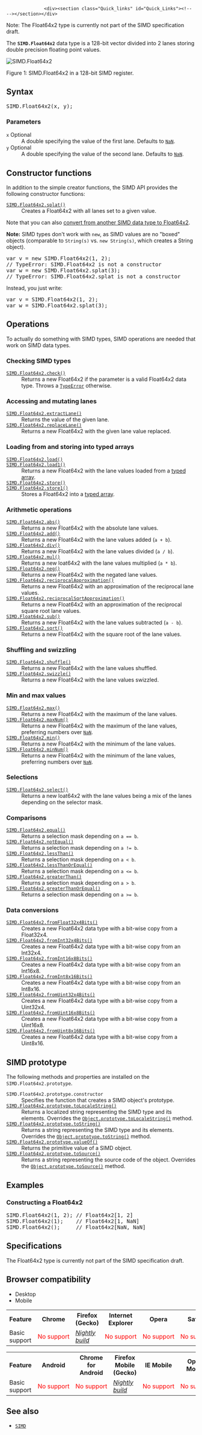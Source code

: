 
                
                  <div><section class="Quick_links" id="Quick_Links"><!-- --></section></div>

<div class="note">
<p>Note: The Float64x2 type is currently not part of the SIMD specification draft.</p>
</div>

<p>The <strong><code>SIMD.Float64x2</code></strong> data type is a 128-bit vector divided into 2 lanes storing double precision floating point values.</p>

<div><img src="https://mdn.mozillademos.org/files/11251/float64x2.png" alt="SIMD.Float64x2">
<p>Figure 1: SIMD.Float64x2 in a 128-bit SIMD register.</p>
</div>

<h2 id="Syntax">Syntax</h2>

<pre class="syntaxbox">SIMD.Float64x2(x, y);</pre>

<h3 id="Parameters">Parameters</h3>

<dl>
 <dt><code>x</code> <span class="inlineIndicator optional optionalInline">Optional</span></dt>
 <dd>A double specifying the value of the first lane. Defaults to <a title="The global NaN property is a value representing Not-A-Number." href="/en-US/docs/Web/JavaScript/Reference/Global_Objects/NaN"><code>NaN</code></a>.</dd>
 <dt><code>y</code> <span class="inlineIndicator optional optionalInline">Optional</span></dt>
 <dd>A double specifying the value of the second lane. Defaults to <a title="The global NaN property is a value representing Not-A-Number." href="/en-US/docs/Web/JavaScript/Reference/Global_Objects/NaN"><code>NaN</code></a>.</dd>
</dl>

<h2 id="Constructor_functions">Constructor functions</h2>

<p>In addition to the simple creator functions, the SIMD API provides the following constructor functions:</p>

<dl>
 <dt><a title="The static SIMD.%type%.splat() method creates a new SIMD data type with all lanes set to a given value." href="/en-US/docs/Web/JavaScript/Reference/Global_Objects/SIMD/splat"><code>SIMD.Float64x2.splat()</code></a></dt>
 <dd>Creates a Float64x2 with all lanes set to a given value.</dd>
</dl>

<p>Note that you can also <a href="#Data_conversions">convert from another SIMD data type to Float64x2</a>.</p>

<div class="note">
<p><strong>Note:</strong> SIMD types don&apos;t work with <code>new</code>, as SIMD values are no &quot;boxed&quot; objects (comparable to <code>String(s)</code> vs. <code>new String(s)</code>, which creates a String object).</p>

<pre class="brush: js example-bad">var v = new SIMD.Float64x2(1, 2); 
// TypeError: SIMD.Float64x2 is not a constructor
var w = new SIMD.Float64x2.splat(3); 
// TypeError: SIMD.Float64x2.splat is not a constructor
</pre>

<p>Instead, you just write:</p>

<pre class="brush: js example-good">var v = SIMD.Float64x2(1, 2); 
var w = SIMD.Float64x2.splat(3); 
</pre>
</div>

<h2 id="Operations">Operations</h2>

<p>To actually do something with SIMD types, SIMD operations are needed that work on SIMD data types.</p>

<h3 id="Checking_SIMD_types">Checking SIMD types</h3>

<dl>
 <dt><a title="The static SIMD.%type%.check() method returns a SIMD data type if the parameter is a valid SIMD data type and the same as %type%. Otherwise, a TypeError is thrown." href="/en-US/docs/Web/JavaScript/Reference/Global_Objects/SIMD/check"><code>SIMD.Float64x2.check()</code></a></dt>
 <dd>Returns a new Float64x2 if the parameter is a valid Float64x2 data type. Throws a <a title="The TypeError object represents an error when a value is not of the expected type." href="/en-US/docs/Web/JavaScript/Reference/Global_Objects/TypeError"><code>TypeError</code></a> otherwise.</dd>
</dl>

<h3 id="Accessing_and_mutating_lanes">Accessing and mutating lanes</h3>

<dl>
 <dt><a title="The static SIMD.%type%.extractLane() method returns the value of a given lane." href="/en-US/docs/Web/JavaScript/Reference/Global_Objects/SIMD/extractLane"><code>SIMD.Float64x2.extractLane()</code></a></dt>
 <dd>Returns the value of the given lane.</dd>
 <dt><a title="The static SIMD.%type%.replaceLane() method returns a new SIMD data type with the given lane value replaced." href="/en-US/docs/Web/JavaScript/Reference/Global_Objects/SIMD/replaceLane"><code>SIMD.Float64x2.replaceLane()</code></a></dt>
 <dd>Returns a new Float64x2 with the given lane value replaced.</dd>
</dl>

<h3 id="Loading_from_and_storing_into_typed_arrays">Loading from and storing into typed arrays</h3>

<dl>
 <dt><a title="The static SIMD.%type%.load() methods create a new SIMD data type with the lane values loaded from a typed array." href="/en-US/docs/Web/JavaScript/Reference/Global_Objects/SIMD/load"><code>SIMD.Float64x2.load()</code></a></dt>
 <dt><a title="The static SIMD.%type%.load() methods create a new SIMD data type with the lane values loaded from a typed array." href="/en-US/docs/Web/JavaScript/Reference/Global_Objects/SIMD/load"><code>SIMD.Float64x2.load1()</code></a></dt>
 <dd>Returns a new Float64x2 with the lane values loaded from a <a href="/en-US/docs/Web/JavaScript/Typed_arrays">typed array</a>.</dd>
 <dt><a title="The static SIMD.%type%.store() methods store a SIMD data type into a typed array." href="/en-US/docs/Web/JavaScript/Reference/Global_Objects/SIMD/store"><code>SIMD.Float64x2.store()</code></a><br>
 <a title="The static SIMD.%type%.store() methods store a SIMD data type into a typed array." href="/en-US/docs/Web/JavaScript/Reference/Global_Objects/SIMD/store"><code>SIMD.Float64x2.store1()</code></a></dt>
 <dd>Stores a Float64x2 into a <a href="/en-US/docs/Web/JavaScript/Typed_arrays">typed array</a>.</dd>
</dl>

<h3 id="Arithmetic_operations">Arithmetic operations</h3>

<dl>
 <dt><a title="The static SIMD.%type%.abs() method returns a new SIMD data type with absolute values. This operation exists only on floating point SIMD types." href="/en-US/docs/Web/JavaScript/Reference/Global_Objects/SIMD/abs"><code>SIMD.Float64x2.abs()</code></a></dt>
 <dd>Returns a new Float64x2 with the absolute lane values.</dd>
 <dt><a title="The static SIMD.%type%.add() method returns a new instance with the lane values added (a + b)." href="/en-US/docs/Web/JavaScript/Reference/Global_Objects/SIMD/add"><code>SIMD.Float64x2.add()</code></a></dt>
 <dd>Returns a new Float64x2 with the lane values added (<code>a + b</code>).</dd>
 <dt><a title="The static SIMD.%type%.div() method returns a new instance with the lane values divided (a / b). This function is defined only on floating point SIMD types." href="/en-US/docs/Web/JavaScript/Reference/Global_Objects/SIMD/div"><code>SIMD.Float64x2.div()</code></a></dt>
 <dd>Returns a new Float64x2 with the lane values divided (<code>a / b</code>).</dd>
 <dt><a title="The static SIMD.%type%.mul() method returns a new instance with the lane values multiplied (a * b)." href="/en-US/docs/Web/JavaScript/Reference/Global_Objects/SIMD/mul"><code>SIMD.Float64x2.mul()</code></a></dt>
 <dd>Returns a new loat64x2 with the lane values multiplied (<code>a * b</code>).</dd>
 <dt><a title="The static SIMD.%type%.mul() method returns a new instance with the lane values negated." href="/en-US/docs/Web/JavaScript/Reference/Global_Objects/SIMD/neg"><code>SIMD.Float64x2.neg()</code></a></dt>
 <dd>Returns a new Float64x2 with the negated lane values.</dd>
 <dt><a title="The static SIMD.%type%.reciprocalApproximation() method returns a new instance with an approximation of the reciprocal lane values (1 / x)." href="/en-US/docs/Web/JavaScript/Reference/Global_Objects/SIMD/reciprocalApproximation"><code>SIMD.Float64x2.reciprocalApproximation()</code></a></dt>
 <dd>Returns a new Float64x2 with an approximation of the reciprocal lane values.</dd>
 <dt><a title="The static SIMD.%type%.reciprocalSqrtApproximation() method returns a new instance with an approximation of the reciprocal value (1 / x) of the square root (Math.sqrt()) of the lane values." href="/en-US/docs/Web/JavaScript/Reference/Global_Objects/SIMD/reciprocalSqrtApproximation"><code>SIMD.Float64x2.reciprocalSqrtApproximation()</code></a></dt>
 <dd>Returns a new Float64x2 with an approximation of the reciprocal square root lane values.</dd>
 <dt><a title="The static SIMD.%type%.sub() method returns a new instance with the lane values subtracted (a - b)." href="/en-US/docs/Web/JavaScript/Reference/Global_Objects/SIMD/sub"><code>SIMD.Float64x2.sub()</code></a></dt>
 <dd>Returns a new Float64x2 with the lane values subtracted (<code>a - b</code>).</dd>
 <dt><a title="The static SIMD.%type%.sqrt() method returns a new instance with the square root of the lane values (see also Math.sqrt() for the same scalar function)." href="/en-US/docs/Web/JavaScript/Reference/Global_Objects/SIMD/sqrt"><code>SIMD.Float64x2.sqrt()</code></a></dt>
 <dd>Returns a new Float64x2 with the square root of the lane values.</dd>
</dl>

<h3 id="Shuffling_and_swizzling">Shuffling and swizzling</h3>

<dl>
 <dt><a title="The static SIMD.%type%.shuffle() method creates a new SIMD data type instance with the lane values shuffled." href="/en-US/docs/Web/JavaScript/Reference/Global_Objects/SIMD/shuffle"><code>SIMD.Float64x2.shuffle()</code></a></dt>
 <dd>Returns a new Float64x2 with the lane values shuffled.</dd>
 <dt><a title="The static SIMD.%type%.swizzle() method creates a new SIMD data type instance with the lane values swizzled (re-ordered)." href="/en-US/docs/Web/JavaScript/Reference/Global_Objects/SIMD/swizzle"><code>SIMD.Float64x2.swizzle()</code></a></dt>
 <dd>Returns a new Float64x2 with the lane values swizzled.</dd>
</dl>

<h3 id="Min_and_max_values">Min and max values</h3>

<dl>
 <dt><a title="The static SIMD.%type%.max() method returns a new instance with the maximum lane values of two SIMD types (Math.max(a, b))." href="/en-US/docs/Web/JavaScript/Reference/Global_Objects/SIMD/max"><code>SIMD.Float64x2.max()</code></a></dt>
 <dd>Returns a new Float64x2 with the maximum of the lane values.</dd>
 <dt><a title="The static SIMD.%type%.maxNum() method returns a new instance with the maximum lane values of two SIMD types (Math.max(a, b)) preferring numbers over NaN." href="/en-US/docs/Web/JavaScript/Reference/Global_Objects/SIMD/maxNum"><code>SIMD.Float64x2.maxNum()</code></a></dt>
 <dd>Returns a new Float64x2 with the maximum of the lane values, preferring numbers over <a title="The global NaN property is a value representing Not-A-Number." href="/en-US/docs/Web/JavaScript/Reference/Global_Objects/NaN"><code>NaN</code></a>.</dd>
 <dt><a title="The static SIMD.%type%.min() method returns a new instance with the minimum lane values of two SIMD types (Math.min(a, b))." href="/en-US/docs/Web/JavaScript/Reference/Global_Objects/SIMD/min"><code>SIMD.Float64x2.min()</code></a></dt>
 <dd>Returns a new Float64x2 with the minimum of the lane values.</dd>
 <dt><a title="The static SIMD.%type%.minNum() method returns a new instance with the minimum lane values of two SIMD types (Math.min(a, b)) preferring numbers over NaN." href="/en-US/docs/Web/JavaScript/Reference/Global_Objects/SIMD/minNum"><code>SIMD.Float64x2.minNum()</code></a></dt>
 <dd>Returns a new Float64x2 with the minimum of the lane values, preferring numbers over <a title="The global NaN property is a value representing Not-A-Number." href="/en-US/docs/Web/JavaScript/Reference/Global_Objects/NaN"><code>NaN</code></a>.</dd>
</dl>

<h3 id="Selections">Selections</h3>

<dl>
 <dt><a title="The static SIMD.%type%.select() method creates a new integer SIMD data type with the lane values being a selection match from a selector mask." href="/en-US/docs/Web/JavaScript/Reference/Global_Objects/SIMD/select"><code>SIMD.Float64x2.select()</code></a></dt>
 <dd>Returns a new loat64x2 with the lane values being a mix of the lanes depending on the selector mask.</dd>
</dl>

<h3 id="Comparisons">Comparisons</h3>

<dl>
 <dt><a title="The static SIMD.%type%.equal() method returns a selection mask with values depending on a strict equality comparison (a === b) in each lane." href="/en-US/docs/Web/JavaScript/Reference/Global_Objects/SIMD/equal"><code>SIMD.Float64x2.equal()</code></a></dt>
 <dd>Returns a selection mask depending on <code>a == b</code>.</dd>
 <dt><a title="The static SIMD.%type%.notEqual() method returns a selection mask with values depending on an inequality comparison (a != b) in each lane." href="/en-US/docs/Web/JavaScript/Reference/Global_Objects/SIMD/notEqual"><code>SIMD.Float64x2.notEqual()</code></a></dt>
 <dd>Returns a selection mask depending on <code>a != b</code>.</dd>
 <dt><a title="The static SIMD.%type%.lessThan() method returns a selection mask with values depending on a less-than comparison (a &lt; b) in each lane." href="/en-US/docs/Web/JavaScript/Reference/Global_Objects/SIMD/lessThan"><code>SIMD.Float64x2.lessThan()</code></a></dt>
 <dd>Returns a selection mask depending on <code>a &lt; b</code>.</dd>
 <dt><a title="The static SIMD.%type%.lessThanOrEqual() method returns a selection mask with values depending on a less-than-or-equal comparison (a &lt;= b) in each lane." href="/en-US/docs/Web/JavaScript/Reference/Global_Objects/SIMD/lessThanOrEqual"><code>SIMD.Float64x2.lessThanOrEqual()</code></a></dt>
 <dd>Returns a&#xA0;selection mask depending on <code>a &lt;= b</code>.</dd>
 <dt><a title="The static SIMD.%type%.greaterThan() method returns a selection mask with values depending on a greater-than comparison (a &gt; b) in each lane." href="/en-US/docs/Web/JavaScript/Reference/Global_Objects/SIMD/greaterThan"><code>SIMD.Float64x2.greaterThan()</code></a></dt>
 <dd>Returns a selection mask depending on <code>a &gt; b</code>.</dd>
 <dt><a title="The static SIMD.%type%.greaterThanOrEqual() method returns a selection mask with values depending on a greater-than-or-equal comparison (a &gt;= b) in each lane." href="/en-US/docs/Web/JavaScript/Reference/Global_Objects/SIMD/greaterThanOrEqual"><code>SIMD.Float64x2.greaterThanOrEqual()</code></a></dt>
 <dd>Returns a selection mask depending on <code>a &gt;= b</code>.</dd>
</dl>

<h3 id="Data_conversions">Data conversions</h3>

<dl>
 <dt><a title="The static SIMD.%type%.fromFloat32x4Bits() method creates a new SIMD data type with a bit-wise copy from a Float32x4." href="/en-US/docs/Web/JavaScript/Reference/Global_Objects/SIMD/fromFloat32x4Bits"><code>SIMD.Float64x2.fromFloat32x4Bits()</code></a></dt>
 <dd>Creates a new Float64x2 data type with a bit-wise copy from a Float32x4.</dd>
 <dt><a title="The static SIMD.%type%.fromInt32x4Bits() method creates a new SIMD data type with a bit-wise copy from an Int32x4." href="/en-US/docs/Web/JavaScript/Reference/Global_Objects/SIMD/fromInt32x4Bits"><code>SIMD.Float64x2.fromInt32x4Bits()</code></a></dt>
 <dd>Creates a new Float64x2 data type with a bit-wise copy from an Int32x4.</dd>
 <dt><a title="The static SIMD.%type%.fromInt16x8Bits() method creates a new SIMD data type with a bit-wise copy from an int16x8." href="/en-US/docs/Web/JavaScript/Reference/Global_Objects/SIMD/fromInt16x8Bits"><code>SIMD.Float64x2.fromInt16x8Bits()</code></a></dt>
 <dd>Creates a new Float64x2 data type with a bit-wise copy from an Int16x8.</dd>
 <dt><a title="The static SIMD.%type%.fromInt8x16Bits() method creates a new SIMD data type with a bit-wise copy from an Int8x16." href="/en-US/docs/Web/JavaScript/Reference/Global_Objects/SIMD/fromInt8x16Bits"><code>SIMD.Float64x2.fromInt8x16Bits()</code></a></dt>
 <dd>Creates a new Float64x2 data type with a bit-wise copy from an Int8x16.</dd>
 <dt><a title="The static SIMD.%type%.fromUint32x4Bits() method creates a new SIMD data type with a bit-wise copy from a Uint32x4." href="/en-US/docs/Web/JavaScript/Reference/Global_Objects/SIMD/fromUint32x4Bits"><code>SIMD.Float64x2.fromUint32x4Bits()</code></a></dt>
 <dd>Creates a new Float64x2 data type with a bit-wise copy from a Uint32x4.</dd>
 <dt><a title="The static SIMD.%type%.fromUint16x8Bits() method creates a new SIMD data type with a bit-wise copy from a Uint16x8." href="/en-US/docs/Web/JavaScript/Reference/Global_Objects/SIMD/fromUint16x8Bits"><code>SIMD.Float64x2.fromUint16x8Bits()</code></a></dt>
 <dd>Creates a new Float64x2 data type with a bit-wise copy from a Uint16x8.</dd>
 <dt><a title="The static SIMD.%type%.fromUint8x16Bits() method creates a new SIMD data type with a bit-wise copy from a Uint8x16." href="/en-US/docs/Web/JavaScript/Reference/Global_Objects/SIMD/fromUint8x16Bits"><code>SIMD.Float64x2.fromUint8x16Bits()</code></a></dt>
 <dd>Creates a new Float64x2 data type with a bit-wise copy from a Uint8x16.</dd>
</dl>

<h2 id="SIMD_prototype">SIMD prototype</h2>

<p>The following methods and properties are installed on the <code>SIMD.Float64x2.prototype</code>.</p>

<dl>
 <dt><code>SIMD.Float64x2.prototype.constructor</code></dt>
 <dd>Specifies the function that creates a SIMD object&apos;s prototype.</dd>
 <dt><a title="The documentation about this has not yet been written; please consider contributing!" href="/en-US/docs/Web/JavaScript/Reference/Global_Objects/SIMD/toLocaleString" class="new"><code>SIMD.Float64x2.prototype.toLocaleString()</code></a></dt>
 <dd>Returns a localized string representing the SIMD type and its elements. Overrides the <a title="The toLocaleString() method returns a string representing the object. This method is meant to be overridden by derived objects for locale-specific purposes." href="/en-US/docs/Web/JavaScript/Reference/Global_Objects/Object/toLocaleString"><code>Object.prototype.toLocaleString()</code></a> method.</dd>
 <dt><a title="The SIMD.%type%.toString() method returns a String representing a SIMD object." href="/en-US/docs/Web/JavaScript/Reference/Global_Objects/SIMD/toString"><code>SIMD.Float64x2.prototype.toString()</code></a></dt>
 <dd>Returns a string representing the SIMD type and its elements. Overrides the <a title="The toString() method returns a string representing the object." href="/en-US/docs/Web/JavaScript/Reference/Global_Objects/Object/toString"><code>Object.prototype.toString()</code></a> method.</dd>
 <dt><a title="The SIMD.%type%.valueOf() method performs a type check returns the this value." href="/en-US/docs/Web/JavaScript/Reference/Global_Objects/SIMD/valueOf"><code>SIMD.Float64x2.prototype.valueOf()</code></a></dt>
 <dd>Returns the primitive value of a SIMD object.</dd>
 <dt><a title="The non-standard SIMD.%type%.toSource() method returns a string representing the source code of the object." href="/en-US/docs/Web/JavaScript/Reference/Global_Objects/SIMD/toSource"><code>SIMD.Float64x2.prototype.toSource()</code></a> <span title="This API has not been standardized."><i class="icon-warning-sign"> </i></span></dt>
 <dd>Returns a string representing the source code of the object. Overrides the <a title="The toSource() method returns a string representing the source code of the object." href="/en-US/docs/Web/JavaScript/Reference/Global_Objects/Object/toSource"><code>Object.prototype.toSource()</code></a> method.</dd>
</dl>

<h2 id="Examples">Examples</h2>

<h3 id="Constructing_a_Float64x2">Constructing a Float64x2</h3>

<pre class="brush: js">SIMD.Float64x2(1, 2); // Float64x2[1, 2]
SIMD.Float64x2(1);    // Float64x2[1, NaN]
SIMD.Float64x2();     // Float64x2[NaN, NaN]
</pre>

<h2 id="Specifications">Specifications</h2>

<p> The Float64x2 type is currently not part of the SIMD specification draft. </p>

<h2 id="Browser_compatibility">Browser compatibility</h2>

<p></p><div class="htab">
    <a name="AutoCompatibilityTable" id="AutoCompatibilityTable"></a>
    <ul>
        <li class="selected"><a>Desktop</a></li>
        <li><a>Mobile</a></li>
    </ul>
</div><p></p>

<div id="compat-desktop">
<table class="compat-table">
 <tbody>
  <tr>
   <th>Feature</th>
   <th>Chrome</th>
   <th>Firefox (Gecko)</th>
   <th>Internet Explorer</th>
   <th>Opera</th>
   <th>Safari</th>
  </tr>
  <tr>
   <td>Basic support</td>
   <td><span style="color: #f00;">No&#xA0;support</span></td>
   <td><em><a href="http://nightly.mozilla.org/" class="external">Nightly build</a></em></td>
   <td><span style="color: #f00;">No&#xA0;support</span></td>
   <td><span style="color: #f00;">No&#xA0;support</span></td>
   <td><span style="color: #f00;">No&#xA0;support</span></td>
  </tr>
 </tbody>
</table>
</div>

<div id="compat-mobile">
<table class="compat-table">
 <tbody>
  <tr>
   <th>Feature</th>
   <th>Android</th>
   <th>Chrome for Android</th>
   <th>Firefox Mobile (Gecko)</th>
   <th>IE Mobile</th>
   <th>Opera Mobile</th>
   <th>Safari Mobile</th>
  </tr>
  <tr>
   <td>Basic support</td>
   <td><span style="color: #f00;">No&#xA0;support</span></td>
   <td><span style="color: #f00;">No&#xA0;support</span></td>
   <td><em><a href="http://nightly.mozilla.org/" class="external">Nightly build</a></em></td>
   <td><span style="color: #f00;">No&#xA0;support</span></td>
   <td><span style="color: #f00;">No&#xA0;support</span></td>
   <td><span style="color: #f00;">No&#xA0;support</span></td>
  </tr>
 </tbody>
</table>
</div>

<h2 id="See_also">See also</h2>

<ul>
 <li><a title="SIMD (pronounced &quot;sim-dee&quot;) is short for Single Instruction/Multiple Data which is one classification of computer architectures. SIMD operations perform the same computation on multiple data points resulting in data level parallelism and thus performance gains, for example for 3D graphics and video processing, physics simulations or cryptography, and other domains." href="/en-US/docs/Web/JavaScript/Reference/Global_Objects/SIMD"><code>SIMD</code></a></li>
</ul>
                
              
